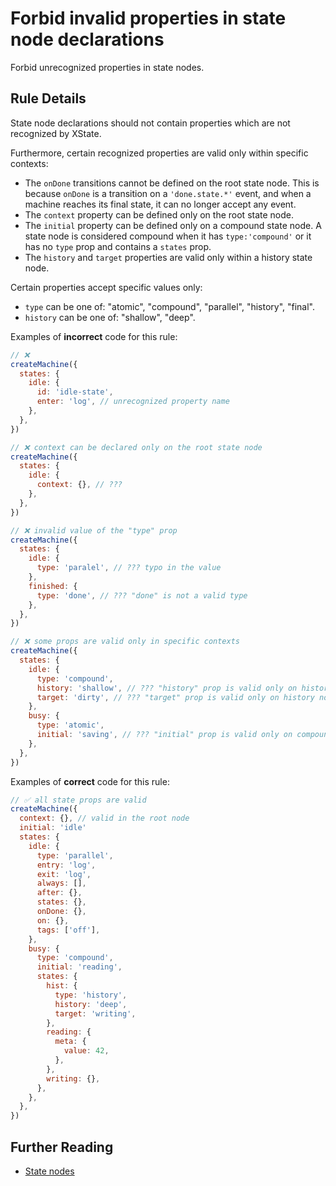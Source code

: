 # Forbid invalid properties in state node declarations

Forbid unrecognized properties in state nodes.

## Rule Details

State node declarations should not contain properties which are not recognized by XState.

Furthermore, certain recognized properties are valid only within specific contexts:

- The `onDone` transitions cannot be defined on the root state node. This is because `onDone` is a transition on a `'done.state.*'` event, and when a machine reaches its final state, it can no longer accept any event.
- The `context` property can be defined only on the root state node.
- The `initial` property can be defined only on a compound state node. A state node is considered compound when it has `type:'compound'` or it has no `type` prop and contains a `states` prop.
- The `history` and `target` properties are valid only within a history state node.

Certain properties accept specific values only:

- `type` can be one of: "atomic", "compound", "parallel", "history", "final".
- `history` can be one of: "shallow", "deep".

Examples of **incorrect** code for this rule:

```javascript
// ❌
createMachine({
  states: {
    idle: {
      id: 'idle-state',
      enter: 'log', // unrecognized property name
    },
  },
})

// ❌ context can be declared only on the root state node
createMachine({
  states: {
    idle: {
      context: {}, // ???
    },
  },
})

// ❌ invalid value of the "type" prop
createMachine({
  states: {
    idle: {
      type: 'paralel', // ??? typo in the value
    },
    finished: {
      type: 'done', // ??? "done" is not a valid type
    },
  },
})

// ❌ some props are valid only in specific contexts
createMachine({
  states: {
    idle: {
      type: 'compound',
      history: 'shallow', // ??? "history" prop is valid only on history nodes
      target: 'dirty', // ??? "target" prop is valid only on history nodes
    },
    busy: {
      type: 'atomic',
      initial: 'saving', // ??? "initial" prop is valid only on compound nodes
    },
  },
})
```

Examples of **correct** code for this rule:

```javascript
// ✅ all state props are valid
createMachine({
  context: {}, // valid in the root node
  initial: 'idle'
  states: {
    idle: {
      type: 'parallel',
      entry: 'log',
      exit: 'log',
      always: [],
      after: {},
      states: {},
      onDone: {},
      on: {},
      tags: ['off'],
    },
    busy: {
      type: 'compound',
      initial: 'reading',
      states: {
        hist: {
          type: 'history',
          history: 'deep',
          target: 'writing',
        },
        reading: {
          meta: {
            value: 42,
          },
        },
        writing: {},
      },
    },
  },
})
```

## Further Reading

- [State nodes](https://xstate.js.org/docs/guides/statenodes.html)
